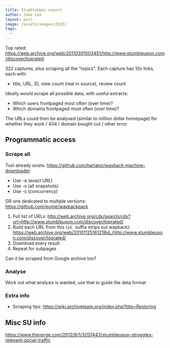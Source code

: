 ```yaml
---
title: StumbleUpon export
author: Jake Lee
layout: post
image: /assets/images/2023/
tags:
  -
---
```


Top rated: https://web.archive.org/web/20110301003451/http://www.stumbleupon.com/discover/toprated

322 captures, plus scraping all the "topics". Each capture has 10x links, each with:

- title, URL, ID, view count (real in source), review count.

Ideally would scrape all possible data, with useful extracts:

- Which users frontpaged most often (over time)?
- Which domains frontpaged most often (over time)?

The URLs could then be analysed (similar to million dollar homepage) for whether they work / 404 / domain bought out / other error.

## Programmatic access

### Scrape all

Tool already exists: https://github.com/hartator/wayback-machine-downloader

- Use -e (exact URL)
- Use -s (all snapshots)
- Use -c (concurrency)

OR one dedicated to multiple versions: https://github.com/jsvine/waybackpack

1. Full list of URLs: http://web.archive.org/cdx/search/cdx?url=http://www.stumbleupon.com/discover/toprated/
2. Build each URL from this (`id_` suffix strips out wayback): https://web.archive.org/web/20101125161218id_/http://www.stumbleupon.com/discover/toprated/
3. Download every result
4. Repeat for subpages

Can it be scraped from Google archive too?

### Analyse

Work out what analysis is wanted, use that to guide the data format

### Extra info

- Scraping tips: https://wiki.archiveteam.org/index.php?title=Restoring

## Misc SU info

https://www.theverge.com/2012/8/1/3207443/stumbleupon-struggles-relevant-social-traffic
